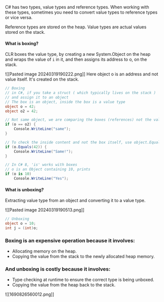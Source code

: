 C# has two types, value types and reference types.
When working with these types, sometimes you need to convert value types to reference types or vice versa.

Reference types are stored on the heap.
Value types are actual values stored on the stack.
#### What is boxing?

CLR boxes the value type, by creating a new System.Object on the heap and wraps the value of `i` in it, and then assigns its address to o, on the stack.

![[Pasted image 20240319190222.png]]
Here object o is an address and not value itself.
It's created on the stack.
```csharp
// Boxing
// in C#, if you take a struct ( which typically lives on the stack )
// and assign it to an object
// The box is an object, inside the box is a value type
object o = 42;
object o2 = 42;

// Not same object, we are comparing the boxes (references) not the values, doesn't print
if (o == o2) {
    Console.WriteLine("same");
}

// To check the inside content and not the box itself, use object.Equals, prints
if (o.Equals(42)) {
    Console.WriteLine("Same!");
}

// In C# 8, 'is' works with boxes
// o is an Object containing 10, prints
if (o is 10)
    Console.WriteLine("Yes");
```


#### What is unboxing?
Extracting value type from an object and converting it to a value type.


![[Pasted image 20240319190513.png]]
```csharp
// Unboxing
object o = 10;
int j = (int)o;
```


### **Boxing is an expensive operation because it involves:**

- Allocating memory on the heap.
- Copying the value from the stack to the newly allocated heap memory.

### **And unboxing is costly because it involves:**

- Type checking at runtime to ensure the correct type is being unboxed.
- Copying the value from the heap back to the stack.

![[1690826560012.png]]
